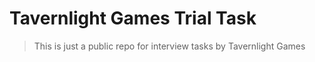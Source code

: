 # Tavernlight Games Trial Task
> This is just a public repo for interview tasks by Tavernlight Games
